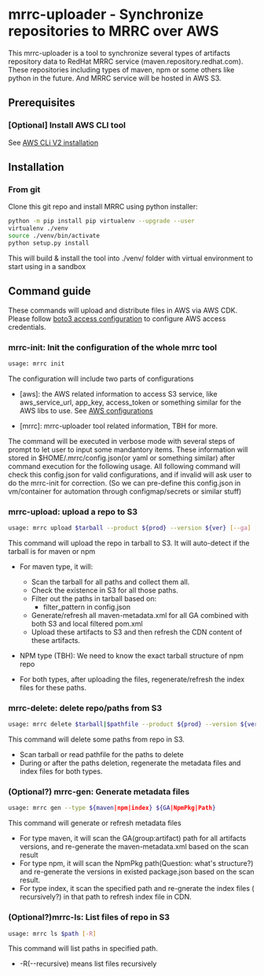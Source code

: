 # mrrc-uploader - Synchronize repositories to MRRC over AWS

This mrrc-uploader is a tool to synchronize several types of artifacts
repository data to RedHat MRRC service (maven.repository.redhat.com). These
repositories including types of maven, npm or some others like python in the
future. And MRRC service will be hosted in AWS S3.

## Prerequisites

### [Optional] Install AWS CLI tool

See [AWS CLi V2 installation](https://docs.aws.amazon.com/cli/latest/userguide/install-cliv2-linux.html#cliv2-linux-install)

## Installation

### From git

Clone this git repo and install MRRC using python installer:

```bash
python -m pip install pip virtualenv --upgrade --user
virtualenv ./venv
source ./venv/bin/activate
python setup.py install
```

This will build & install the tool into ./venv/ folder with virtual environment
to start using in a sandbox

## Command guide

These commands will upload and distribute files in AWS via AWS CDK. Please
follow [boto3 access configuration](https://boto3.amazonaws.com/v1/documentation/api/latest/guide/configuration.html)
to configure AWS access credentials.

### mrrc-init: Init the configuration of the whole mrrc tool

```bash
usage: mrrc init
```

The configuration will include two parts of configurations

* [aws]: the AWS related information to access S3 service, like aws_service_url,
  app_key, access_token or something similar for the AWS libs to use.
  See [AWS configurations](https://boto3.amazonaws.com/v1/documentation/api/latest/guide/configuration.html)

* [mrrc]: mrrc-uploader tool related information, TBH for more.

The command will be executed in verbose mode with several steps of prompt to let
user to input some mandantory items. These information will stored in
$HOME/.mrrc/config.json(or yaml or something similar) after command execution
for the following usage. All following command will check this config.json for
valid configurations, and if invalid will ask user to do the mrrc-init for
correction.
(So we can pre-define this config.json in vm/container for automation through
configmap/secrets or similar stuff)

### mrrc-upload: upload a repo to S3

```bash
usage: mrrc upload $tarball --product ${prod} --version ${ver} [--ga] [--debug]
```

This command will upload the repo in tarball to S3. It will auto-detect if the tarball is for maven or npm

* For maven type, it will:
  * Scan the tarball for all paths and collect them all.
  * Check the existence in S3 for all those paths.
  * Filter out the paths in tarball based on:
    * filter_pattern in config.json
  * Generate/refresh all maven-metadata.xml for all GA combined with both S3 and
    local filtered pom.xml
  * Upload these artifacts to S3 and then refresh the CDN content of these
    artifacts.

* NPM type (TBH): We need to know the exact tarball structure of npm repo

* For both types, after uploading the files, regenerate/refresh the index files
  for these paths.

### mrrc-delete: delete repo/paths from S3

```bash
usage: mrrc delete $tarball|$pathfile --product ${prod} --version ${ver} [--ga] [--debug]
```

This command will delete some paths from repo in S3.

* Scan tarball or read pathfile for the paths to delete
* During or after the paths deletion, regenerate the metadata files and index
  files for both types.

### (Optional?) mrrc-gen: Generate metadata files

```bash
usage: mrrc gen --type ${maven|npm|index} ${GA|NpmPkg|Path}
```

This command will generate or refresh metadata files

* For type maven, it will scan the GA(group:artifact) path for all artifacts
  versions, and re-generate the maven-metadata.xml based on the scan result
* For type npm, it will scan the NpmPkg path(Question: what's structure?) and
  re-generate the versions in existed package.json based on the scan result.
* For type index, it scan the specified path and re-gnerate the index files (
  recursively?) in that path to refresh index file in CDN.

### (Optional?)mrrc-ls: List files of repo in S3

```bash
usage: mrrc ls $path [-R]
```

This command will list paths in specified path.

* -R(--recursive) means list files recursively
